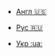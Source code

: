 -   [Англ :us:](/en/ "Английский")

-   [Рус :ru:](/ru/ "Русский")

-   [Укр :ua:](/ua/ "Украинский")
